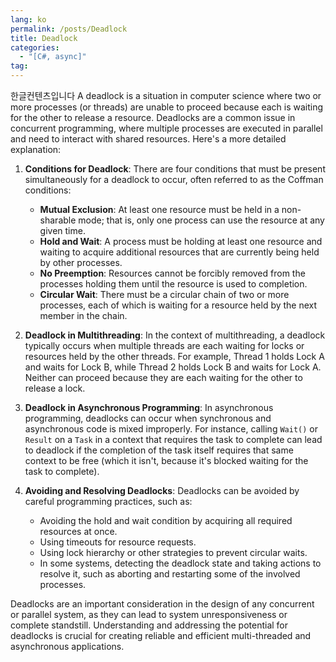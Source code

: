 ```yaml
---
lang: ko
permalink: /posts/Deadlock
title: Deadlock
categories:
  - "[C#, async]"
tag:
---
```


한글컨텐츠입니다
A deadlock is a situation in computer science where two or more processes (or threads) are unable to proceed because each is waiting for the other to release a resource. Deadlocks are a common issue in concurrent programming, where multiple processes are executed in parallel and need to interact with shared resources. Here's a more detailed explanation:

1. **Conditions for Deadlock**: There are four conditions that must be present simultaneously for a deadlock to occur, often referred to as the Coffman conditions:
    
    - **Mutual Exclusion**: At least one resource must be held in a non-sharable mode; that is, only one process can use the resource at any given time.
    - **Hold and Wait**: A process must be holding at least one resource and waiting to acquire additional resources that are currently being held by other processes.
    - **No Preemption**: Resources cannot be forcibly removed from the processes holding them until the resource is used to completion.
    - **Circular Wait**: There must be a circular chain of two or more processes, each of which is waiting for a resource held by the next member in the chain.
2. **Deadlock in Multithreading**: In the context of multithreading, a deadlock typically occurs when multiple threads are each waiting for locks or resources held by the other threads. For example, Thread 1 holds Lock A and waits for Lock B, while Thread 2 holds Lock B and waits for Lock A. Neither can proceed because they are each waiting for the other to release a lock.
    
3. **Deadlock in Asynchronous Programming**: In asynchronous programming, deadlocks can occur when synchronous and asynchronous code is mixed improperly. For instance, calling `Wait()` or `Result` on a `Task` in a context that requires the task to complete can lead to deadlock if the completion of the task itself requires that same context to be free (which it isn't, because it's blocked waiting for the task to complete).
    
4. **Avoiding and Resolving Deadlocks**: Deadlocks can be avoided by careful programming practices, such as:
    
    - Avoiding the hold and wait condition by acquiring all required resources at once.
    - Using timeouts for resource requests.
    - Using lock hierarchy or other strategies to prevent circular waits.
    - In some systems, detecting the deadlock state and taking actions to resolve it, such as aborting and restarting some of the involved processes.

Deadlocks are an important consideration in the design of any concurrent or parallel system, as they can lead to system unresponsiveness or complete standstill. Understanding and addressing the potential for deadlocks is crucial for creating reliable and efficient multi-threaded and asynchronous applications.